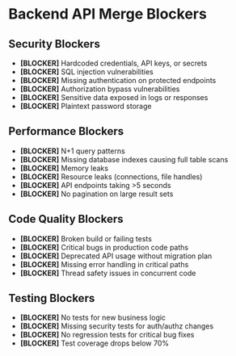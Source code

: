 # Backend API Merge Blockers

## Security Blockers
- **[BLOCKER]** Hardcoded credentials, API keys, or secrets
- **[BLOCKER]** SQL injection vulnerabilities
- **[BLOCKER]** Missing authentication on protected endpoints
- **[BLOCKER]** Authorization bypass vulnerabilities
- **[BLOCKER]** Sensitive data exposed in logs or responses
- **[BLOCKER]** Plaintext password storage

## Performance Blockers
- **[BLOCKER]** N+1 query patterns
- **[BLOCKER]** Missing database indexes causing full table scans
- **[BLOCKER]** Memory leaks
- **[BLOCKER]** Resource leaks (connections, file handles)
- **[BLOCKER]** API endpoints taking >5 seconds
- **[BLOCKER]** No pagination on large result sets

## Code Quality Blockers
- **[BLOCKER]** Broken build or failing tests
- **[BLOCKER]** Critical bugs in production code paths
- **[BLOCKER]** Deprecated API usage without migration plan
- **[BLOCKER]** Missing error handling in critical paths
- **[BLOCKER]** Thread safety issues in concurrent code

## Testing Blockers
- **[BLOCKER]** No tests for new business logic
- **[BLOCKER]** Missing security tests for auth/authz changes
- **[BLOCKER]** No regression tests for critical bug fixes
- **[BLOCKER]** Test coverage drops below 70%

